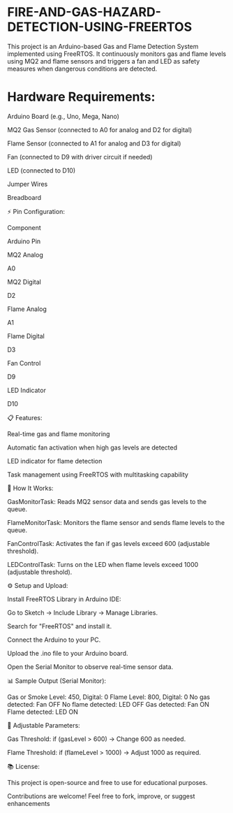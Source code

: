 # FIRE-AND-GAS-HAZARD-DETECTION-USING-FREERTOS

This project is an Arduino-based Gas and Flame Detection System implemented using FreeRTOS. It continuously monitors gas and flame levels using MQ2 and flame sensors and triggers a fan and LED as safety measures when dangerous conditions are detected.

 # Hardware Requirements:

Arduino Board (e.g., Uno, Mega, Nano)

MQ2 Gas Sensor (connected to A0 for analog and D2 for digital)

Flame Sensor (connected to A1 for analog and D3 for digital)

Fan (connected to D9 with driver circuit if needed)

LED (connected to D10)

Jumper Wires

Breadboard

⚡ Pin Configuration:

Component

Arduino Pin

MQ2 Analog

A0

MQ2 Digital

D2

Flame Analog

A1

Flame Digital

D3

Fan Control

D9

LED Indicator

D10

📋 Features:

Real-time gas and flame monitoring

Automatic fan activation when high gas levels are detected

LED indicator for flame detection

Task management using FreeRTOS with multitasking capability

🚀 How It Works:

GasMonitorTask: Reads MQ2 sensor data and sends gas levels to the queue.

FlameMonitorTask: Monitors the flame sensor and sends flame levels to the queue.

FanControlTask: Activates the fan if gas levels exceed 600 (adjustable threshold).

LEDControlTask: Turns on the LED when flame levels exceed 1000 (adjustable threshold).

⚙️ Setup and Upload:

Install FreeRTOS Library in Arduino IDE:

Go to Sketch → Include Library → Manage Libraries.

Search for "FreeRTOS" and install it.

Connect the Arduino to your PC.

Upload the .ino file to your Arduino board.

Open the Serial Monitor to observe real-time sensor data.

📊 Sample Output (Serial Monitor):

Gas or Smoke Level: 450, Digital: 0
Flame Level: 800, Digital: 0
No gas detected: Fan OFF
No flame detected: LED OFF
Gas detected: Fan ON
Flame detected: LED ON

📝 Adjustable Parameters:

Gas Threshold: if (gasLevel > 600) → Change 600 as needed.

Flame Threshold: if (flameLevel > 1000) → Adjust 1000 as required.

📚 License:

This project is open-source and free to use for educational purposes.

Contributions are welcome! Feel free to fork, improve, or suggest enhancements
